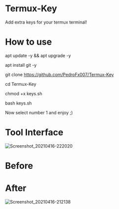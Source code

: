 # Termux-Key
Add extra keys for your termux terminal!

# How to use

apt update -y && apt upgrade -y

apt install git -y

git clone https://github.com/PedroFx007/Termux-Key

cd Termux-Key

chmod +x keys.sh

bash keys.sh

Now select number 1 and enjoy ;)

# Tool Interface
![Screenshot_20210416-222020](https://user-images.githubusercontent.com/73764705/115097668-fa6a8280-9f01-11eb-8e9c-420e84c634b7.png)

# Before


# After
![Screenshot_20210416-212138](https://user-images.githubusercontent.com/73764705/115095987-c3906e80-9ef9-11eb-83ea-9408a4108ce2.png)
